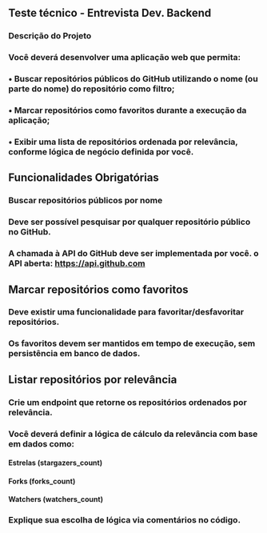 ## Teste técnico - Entrevista Dev. Backend

### Descrição do Projeto
### Você deverá desenvolver uma aplicação web que permita:
### •	Buscar repositórios públicos do GitHub utilizando o nome (ou parte do nome) do repositório como filtro;
### •	Marcar repositórios como favoritos durante a execução da aplicação;
### •	Exibir uma lista de repositórios ordenada por relevância, conforme lógica de negócio definida por você.


## Funcionalidades Obrigatórias
### Buscar repositórios públicos por nome
### Deve ser possível pesquisar por qualquer repositório público no GitHub.
### A chamada à API do GitHub deve ser implementada por você. o	API aberta: https://api.github.com

## Marcar repositórios como favoritos
### Deve existir uma funcionalidade para favoritar/desfavoritar repositórios.
### Os favoritos devem ser mantidos em tempo de execução, sem persistência em banco de dados.
## Listar repositórios por relevância
### Crie um endpoint que retorne os repositórios ordenados por relevância.
### Você deverá definir a lógica de cálculo da relevância com base em dados como:
#### Estrelas (stargazers_count)
#### Forks (forks_count)
#### Watchers (watchers_count)
### Explique sua escolha de lógica via comentários no código.


